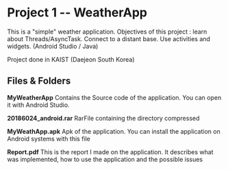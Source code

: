 # Project 1 -- WeatherApp
This is a "simple" weather application. Objectives of this project : learn about Threads/AsyncTask. Connect to a distant base. Use activities and widgets. (Android Studio / Java)

Project done in KAIST (Daejeon South Korea)
## Files & Folders
**MyWeatherApp**
Contains the Source code of the application. You can open it with Android Studio.

**20186024_android.rar**
RarFile containing the directory compressed

**MyWeathApp.apk**
Apk of the application. You can install the application on Android systems with this file

**Report.pdf**
This is the report I made on the application.  It describes what was implemented, how to use the application and the possible issues
